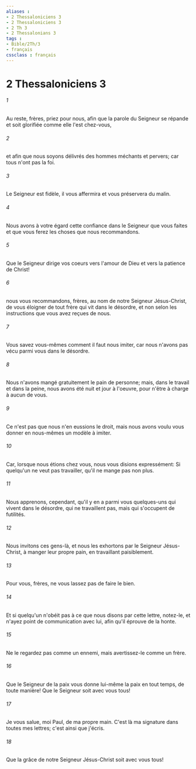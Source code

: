 ```yaml
---
aliases : 
- 2 Thessaloniciens 3
- 2 Thessaloniciens 3
- 2 Th 3
- 2 Thessalonians 3
tags : 
- Bible/2Th/3
- français
cssclass : français
---
```


# 2 Thessaloniciens 3

###### 1
Au reste, frères, priez pour nous, afin que la parole du Seigneur se répande et soit glorifiée comme elle l'est chez-vous,
###### 2
et afin que nous soyons délivrés des hommes méchants et pervers; car tous n'ont pas la foi.
###### 3
Le Seigneur est fidèle, il vous affermira et vous préservera du malin.
###### 4
Nous avons à votre égard cette confiance dans le Seigneur que vous faites et que vous ferez les choses que nous recommandons.
###### 5
Que le Seigneur dirige vos coeurs vers l'amour de Dieu et vers la patience de Christ!
###### 6
nous vous recommandons, frères, au nom de notre Seigneur Jésus-Christ, de vous éloigner de tout frère qui vit dans le désordre, et non selon les instructions que vous avez reçues de nous.
###### 7
Vous savez vous-mêmes comment il faut nous imiter, car nous n'avons pas vécu parmi vous dans le désordre.
###### 8
Nous n'avons mangé gratuitement le pain de personne; mais, dans le travail et dans la peine, nous avons été nuit et jour à l'oeuvre, pour n'être à charge à aucun de vous.
###### 9
Ce n'est pas que nous n'en eussions le droit, mais nous avons voulu vous donner en nous-mêmes un modèle à imiter.
###### 10
Car, lorsque nous étions chez vous, nous vous disions expressément: Si quelqu'un ne veut pas travailler, qu'il ne mange pas non plus.
###### 11
Nous apprenons, cependant, qu'il y en a parmi vous quelques-uns qui vivent dans le désordre, qui ne travaillent pas, mais qui s'occupent de futilités.
###### 12
Nous invitons ces gens-là, et nous les exhortons par le Seigneur Jésus-Christ, à manger leur propre pain, en travaillant paisiblement.
###### 13
Pour vous, frères, ne vous lassez pas de faire le bien.
###### 14
Et si quelqu'un n'obéit pas à ce que nous disons par cette lettre, notez-le, et n'ayez point de communication avec lui, afin qu'il éprouve de la honte.
###### 15
Ne le regardez pas comme un ennemi, mais avertissez-le comme un frère.
###### 16
Que le Seigneur de la paix vous donne lui-même la paix en tout temps, de toute manière! Que le Seigneur soit avec vous tous!
###### 17
Je vous salue, moi Paul, de ma propre main. C'est là ma signature dans toutes mes lettres; c'est ainsi que j'écris.
###### 18
Que la grâce de notre Seigneur Jésus-Christ soit avec vous tous!
